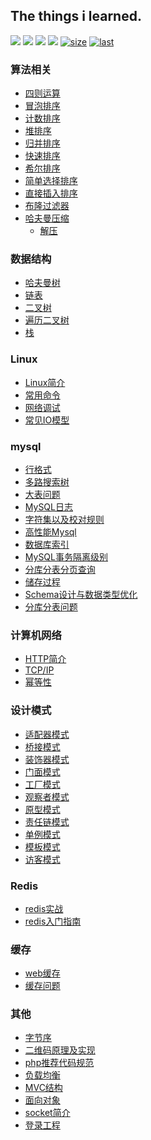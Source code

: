 The things i learned.
---

<p>
<a href="#"><img src="https://img.shields.io/badge/算法-algorithm-green.svg"></a>
<a href="#"><img src="https://img.shields.io/badge/数据结构-dataStructure-important.svg"></a>
<a href="#"><img src="https://img.shields.io/badge/数据库-MySQL-yellow.svg"></a>
<a href="#"><img src="https://img.shields.io/badge/语言-PHP-orange.svg"></a>
<a href="#"><img src="https://img.shields.io/github/languages/code-size/tomhaoye/the-things-i-learned" alt="size"></a>
<a href="#"><img src="https://img.shields.io/github/last-commit/tomhaoye/the-things-i-learned" alt="last"></a>
</p>

### 算法相关
+ [四则运算](https://github.com/tomhaoye/the-things-i-learned/blob/master/algorithm/arithmetic.php)
+ [冒泡排序](https://github.com/tomhaoye/the-things-i-learned/blob/master/algorithm/Bubble.php)
+ [计数排序](https://github.com/tomhaoye/the-things-i-learned/blob/master/algorithm/CountSort.php)
+ [堆排序](https://github.com/tomhaoye/the-things-i-learned/blob/master/algorithm/HeapSort.php)
+ [归并排序](https://github.com/tomhaoye/the-things-i-learned/blob/master/algorithm/MergeSort.php)
+ [快速排序](https://github.com/tomhaoye/the-things-i-learned/blob/master/algorithm/Quick.php)
+ [希尔排序](https://github.com/tomhaoye/the-things-i-learned/blob/master/algorithm/ShellsSort.php)
+ [简单选择排序](https://github.com/tomhaoye/the-things-i-learned/blob/master/algorithm/SimpleSelection.php)
+ [直接插入排序](https://github.com/tomhaoye/the-things-i-learned/blob/master/algorithm/StraightInsertion.php)
+ [布隆过滤器](https://github.com/tomhaoye/the-things-i-learned/blob/master/algorithm/bloomFilter.py)
+ [哈夫曼压缩](https://github.com/tomhaoye/the-things-i-learned/blob/master/algorithm/compress.php)
    + [解压](https://github.com/tomhaoye/the-things-i-learned/blob/master/algorithm/decompress.php)
### 数据结构
+ [哈夫曼树](https://github.com/tomhaoye/the-things-i-learned/blob/master/dataStructure/Huffman.php)
+ [链表](https://github.com/tomhaoye/the-things-i-learned/blob/master/dataStructure/LinkedList.php)
+ [二叉树](https://github.com/tomhaoye/the-things-i-learned/blob/master/dataStructure/BinaryTree.php)
+ [遍历二叉树](https://github.com/tomhaoye/the-things-i-learned/blob/master/dataStructure/ergodic.php)
+ [栈](https://github.com/tomhaoye/the-things-i-learned/blob/master/dataStructure/Stack.php)
### Linux
+ [Linux简介](https://github.com/tomhaoye/the-things-i-learned/blob/master/Linux/Linux.md)
+ [常用命令](https://github.com/tomhaoye/the-things-i-learned/blob/master/Linux/command.md)
+ [网络调试](https://github.com/tomhaoye/the-things-i-learned/blob/master/Linux/tcpdump.md)
+ [常见IO模型](https://github.com/tomhaoye/the-things-i-learned/blob/master/Linux/IO-model.md)
### mysql
+ [行格式](https://github.com/tomhaoye/the-things-i-learned/blob/master/MySQL/row-format.md)
+ [多路搜索树](https://github.com/tomhaoye/the-things-i-learned/blob/master/MySQL/b-tree.md)
+ [大表问题](https://github.com/tomhaoye/the-things-i-learned/blob/master/MySQL/big-table.md)
+ [MySQL日志](https://github.com/tomhaoye/the-things-i-learned/blob/master/MySQL/binlog.md)
+ [字符集以及校对规则](https://github.com/tomhaoye/the-things-i-learned/blob/master/MySQL/character.md)
+ [高性能Mysql](https://github.com/tomhaoye/the-things-i-learned/blob/master/MySQL/high-performance-mysql.md)
+ [数据库索引](https://github.com/tomhaoye/the-things-i-learned/blob/master/MySQL/index.md)
+ [MySQL事务隔离级别](https://github.com/tomhaoye/the-things-i-learned/blob/master/MySQL/isolation-levels.md)
+ [分库分表分页查询](https://github.com/tomhaoye/the-things-i-learned/blob/master/MySQL/multi-database-pagination.md)
+ [储存过程](https://github.com/tomhaoye/the-things-i-learned/blob/master/MySQL/procedure.md)
+ [Schema设计与数据类型优化](https://github.com/tomhaoye/the-things-i-learned/blob/master/MySQL/schema.md)
+ [分库分表问题](https://github.com/tomhaoye/the-things-i-learned/blob/master/MySQL/sharding.md)
### 计算机网络
+ [HTTP简介](https://github.com/tomhaoye/the-things-i-learned/blob/master/network/http.md)
+ [TCP/IP](https://github.com/tomhaoye/the-things-i-learned/blob/master/network/protocol.md)
+ [幂等性](https://github.com/tomhaoye/the-things-i-learned/blob/master/network/idempotency.md)
### 设计模式
+ [适配器模式](https://github.com/tomhaoye/the-things-i-learned/tree/master/patterns/adapter)
+ [桥接模式](https://github.com/tomhaoye/the-things-i-learned/tree/master/patterns/bridge)
+ [装饰器模式](https://github.com/tomhaoye/the-things-i-learned/tree/master/patterns/decorator)
+ [门面模式](https://github.com/tomhaoye/the-things-i-learned/tree/master/patterns/facade)
+ [工厂模式](https://github.com/tomhaoye/the-things-i-learned/tree/master/patterns/factory)
+ [观察者模式](https://github.com/tomhaoye/the-things-i-learned/tree/master/patterns/observer)
+ [原型模式](https://github.com/tomhaoye/the-things-i-learned/tree/master/patterns/prototype)
+ [责任链模式](https://github.com/tomhaoye/the-things-i-learned/tree/master/patterns/responsibility)
+ [单例模式](https://github.com/tomhaoye/the-things-i-learned/tree/master/patterns/singleton)
+ [模板模式](https://github.com/tomhaoye/the-things-i-learned/tree/master/patterns/template)
+ [访客模式](https://github.com/tomhaoye/the-things-i-learned/tree/master/patterns/visitor)
### Redis
+ [redis实战](https://github.com/tomhaoye/the-things-i-learned/blob/master/Redis/Redis-in-aciton.md)
+ [redis入门指南](https://github.com/tomhaoye/the-things-i-learned/blob/master/Redis/Redis.md)
### 缓存
+ [web缓存](https://github.com/tomhaoye/the-things-i-learned/blob/master/cache/web-cache.md)
+ [缓存问题](https://github.com/tomhaoye/the-things-i-learned/blob/master/cache/cache-penetration-avalanche.md)
### 其他
+ [字节序](https://github.com/tomhaoye/the-things-i-learned/tree/master/others/endian)
+ [二维码原理及实现](https://github.com/tomhaoye/the-things-i-learned/tree/master/others/qrcode)
+ [php推荐代码规范](https://github.com/tomhaoye/the-things-i-learned/tree/master/others/psr)
+ [负载均衡](https://github.com/tomhaoye/the-things-i-learned/tree/master/others/load-balance.md)
+ [MVC结构](https://github.com/tomhaoye/the-things-i-learned/tree/master/others/MVC.md)
+ [面向对象](https://github.com/tomhaoye/the-things-i-learned/tree/master/others/OO.md)
+ [socket简介](https://github.com/tomhaoye/the-things-i-learned/blob/master/others/socket.md)
+ [登录工程](https://github.com/tomhaoye/the-things-i-learned/blob/master/others/login-auth.md)
